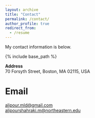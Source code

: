 ```yaml
---
layout: archive
title: "Contact"
permalink: /contact/
author_profile: true
redirect_from:
  - /resume
---
```


My contact information is below.

{% include base_path %}

**Address** \
70 Forsyth Street, Boston, MA 02115, USA

Email
======
alipour.mld@gmail.com <br> alipourshahraki.m@northeastern.edu

